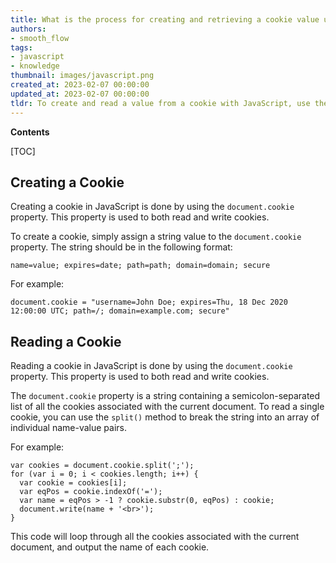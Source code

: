 ```yaml
---
title: What is the process for creating and retrieving a cookie value using javascript?
authors:
- smooth_flow
tags:
- javascript
- knowledge
thumbnail: images/javascript.png
created_at: 2023-02-07 00:00:00
updated_at: 2023-02-07 00:00:00
tldr: To create and read a value from a cookie with JavaScript, use the document.cookie property.
---
```


**Contents**

[TOC]

## Creating a Cookie

Creating a cookie in JavaScript is done by using the `document.cookie` property. This property is used to both read and write cookies.

To create a cookie, simply assign a string value to the `document.cookie` property. The string should be in the following format:

`name=value; expires=date; path=path; domain=domain; secure`

For example:

`document.cookie = "username=John Doe; expires=Thu, 18 Dec 2020 12:00:00 UTC; path=/; domain=example.com; secure"`

## Reading a Cookie

Reading a cookie in JavaScript is done by using the `document.cookie` property. This property is used to both read and write cookies.

The `document.cookie` property is a string containing a semicolon-separated list of all the cookies associated with the current document. To read a single cookie, you can use the `split()` method to break the string into an array of individual name-value pairs.

For example:

```
var cookies = document.cookie.split(';');
for (var i = 0; i < cookies.length; i++) {
  var cookie = cookies[i];
  var eqPos = cookie.indexOf('=');
  var name = eqPos > -1 ? cookie.substr(0, eqPos) : cookie;
  document.write(name + '<br>');
}
```

This code will loop through all the cookies associated with the current document, and output the name of each cookie.

